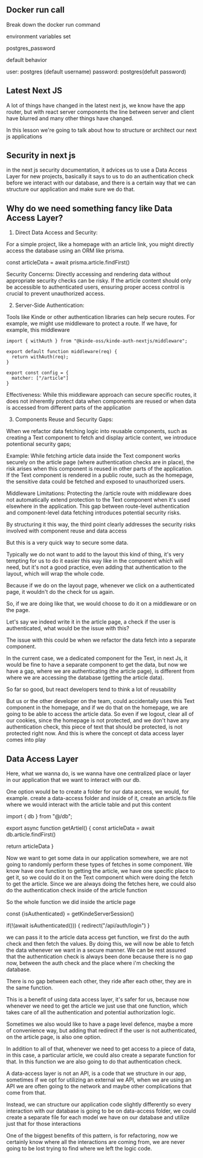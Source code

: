 ## Docker run call

Break down the docker run command

environment variables set

postgres_password

default behavior

user: postgres (default username)
password: postgres(defult password)





## Latest Next JS

A lot of things have changed in the latest next js, we know have the app router, but with react server components the line
between server and client have blurred and many other things have changed.

In this lesson we're going to talk about how to structure or architect our next js applications

## Security in next js

in the next js security documentation, it advices us to use a Data Access Layer for new projects, basically it says to us
to do an authentication check before we interact with our database, and there is a certain way that we can structure our
application and make sure we do that.

## Why do we need something fancy like Data Access Layer?

1. Direct Data Access and Security:

For a simple project, like a homepage with an article link, you might directly access the database using an ORM like prisma.

const articleData = await prisma.article.findFirst()

Security Concerns: Directly accessing and rendering data without appropriate security checks can be risky. If the article
content should only be accessible to authenticated users, ensuring proper access control is crucial to prevent unauthorized
access.

2. Server-Side Authentication:

Tools like Kinde or other authentication libraries can help secure routes. For example, we might use middleware to protect
a route. If we have, for example, this middleware

```
import { withAuth } from "@kinde-oss/kinde-auth-nextjs/middleware";

export default function middleware(req) {
  return withAuth(req);
}

export const config = {
  matcher: ["/article"]
}
```

Effectiveness: While this middleware approach can secure specific routes, it does not inherently protect data when components
are reused or when data is accessed from different parts of the application

3. Components Reuse and Security Gaps:

When we refactor data fetching logic into reusable components, such as creating a Text component to fetch and display article
content, we introduce potentional security gaps;

Example: While fetching article data inside the Text component works securely on the article page (where authentication checks
are in place), the risk arises when this component is reused in other parts of the application. If the Text component is
rendered in a public route, such as the homepage, the sensitive data could be fetched and exposed to unauthorized users.

Middleware Limitations: Protecting the /article route with middleware does not automatically extend protection to the Text
component when it's used elsewhere in the application. This gap between route-level authentication and component-level data
fetching introduces potential security risks.

By structuring it this way, the third point clearly addresses the security risks involved with component reuse and data access

But this is a very quick way to secure some data.

Typically we do not want to add to the layout this kind of thing, it's very tempting for us to do it easier this way like
in the component which will need, but it's not a good practice, even adding that authentication to the layout, which will
wrap the whole code.

Because if we do on the layout page, whenever we click on a authenticated page, it wouldn't do the check for us again.

So, if we are doing like that, we would choose to do it on a middleware or on the page.

Let's say we indeed write it in the article page, a check if the user is authenticated, what would be the issue with this?

The issue with this could be when we refactor the data fetch into a separate component.

In the current case, we a dedicated component for the Text, in next Js, it would be fine to have a separate component to
get the data, but now we have a gap, where we are authenticating (the article page), is different from where we are accessing
the database (getting the article data).

So far so good, but react developers tend to think a lot of reusability

But us or the other developer on the team, could accidentally uses this Text component in the homepage, and if we do that
on the homepage, we are going to be able to access the article data. So even if we logout, clear all of our cookies, since
the homepage is not protected, and we don't have any authentication check, this piece of text that should be protected, is
not protected right now. And this is where the concept ot data access layer comes into play

## Data Access Layer

Here, what we wanna do, is we wanna have one centralized place or layer in our application that we want to interact with
our db.

One option would be to create a folder for our data access, we would, for example. create a data-access folder and inside
of it, create an article.ts file where we would interact with the article table and put this content

import { db } from "@/db";

export async function getArtiel() {
  const articleData = await db.article.findFirst()

  return articleData
}

Now we want to get some data in our application somewhere, we are not going to randomly perform these types of fetches in
some component. We know have one function to getting the article, we have one specific place to get it, so we could do it
on the Text component which were doing the fetch to get the article.
Since we are always doing the fetches here, we could also do the authentication check inside of the article function

So the whole function we did inside the article page

  const {isAuthenticated} = getKindeServerSession()

  if(!(await isAuthenticated())) {
    redirect("/api/auth/login")
  }


we can pass it to the article data access get function, we first do the auth check and then fetch the values. By doing
this, we will now be able to fetch the data whenever we want in a secure manner. We can be rest assured that the authentication
check is always been done because there is no gap now, between the auth check and the place where i'm checking the database.

There is no gap between each other, they ride after each other, they are in the same function.

This is a benefit of using data access layer, it's safer for us, because now whenever we need to get the article we just
use that one function, which takes care of all the authentication and potential authorization logic.

Sometimes we also would like to have a page level defence, maybe a more of convenience way, but adding that redirect
if the user is not authenticated, on the article page, is also one option.

In addition to all of that, whenever we need to get access to a piece of data, in this case, a particular article, we could
also create a separate function for that. In this function we are also going to do that authentication check.  

 A data-access layer is not an API, is a code that we structure in our app, sometimes if we opt for utilizing an external
 we API, when we are using an API we are often going to the network and maybe other complications that come from that.

 Instead, we can structure our application code slightly differently so every interaction with our database is going to be
 on data-access folder, we could create a separate file for each model we have on our database and utilize just that for
 those interactions

One of the biggest benefits of this pattern, is for refactoring, now we certainly know where all the interactions are
coming from, we are never going to be lost trying to find where we left the logic code.











